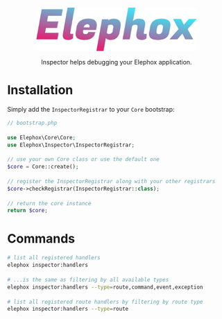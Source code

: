 <p align=center>
  <img src="https://raw.githubusercontent.com/elephox-dev/.github/main/profile/logo.svg" alt="Elephox Logo" height=100>
</p>

<p align=center>
  Inspector helps debugging your Elephox application.
</p>

# Installation

Simply add the `InspectorRegistrar` to your `Core` bootstrap:

```php
// bootstrap.php

use Elephox\Core\Core;
use Elephox\Inspector\InspectorRegistrar;

// use your own Core class or use the default one
$core = Core::create();

// register the InspectorRegistrar along with your other registrars
$core->checkRegistrar(InspectorRegistrar::class);

// return the core instance
return $core;
```

# Commands

```bash
# list all registered handlers
elephox inspector:handlers

# ...is the same as filtering by all available types
elephox inspector:handlers --type=route,command,event,exception

# list all registered route handlers by filtering by route type
elephox inspector:handlers --type=route
```
